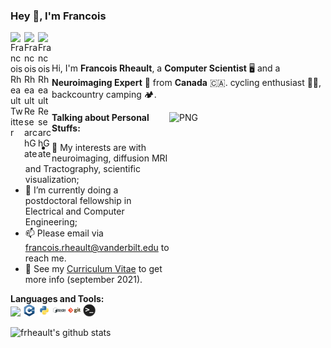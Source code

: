 ### Hey 👋, I'm Francois

<a href="https://twitter.com/home">
  <img align="left" alt="Francois Rheault Twitter" width="22px" src="https://cdn.jsdelivr.net/npm/simple-icons@v3/icons/twitter.svg" />
</a>
<a href="https://www.researchgate.net/profile/Francois-Rheault">
  <img align="left" alt="Francois Rheault ResearchGate" width="22px" src="https://cdn.jsdelivr.net/npm/simple-icons@3.1.0/icons/researchgate.svg" />
</a>
<a href="https://www.researchgate.net/profile/Francois-Rheault">
  <img align="left" alt="Francois Rheault ResearchGate" width="22px" src="https://cdn.jsdelivr.net/npm/simple-icons@3.1.0/icons/googlescholar.svg" />
</a>

<br />
<br />

Hi, I'm **Francois Rheault**, a **Computer Scientist** 🖥️ and a **Neuroimaging Expert** 🧠 from **Canada** 🇨🇦.  cycling enthusiast 🚴‍♂️, backcountry camping 🏕️.

  <img align="right" alt="PNG" src="https://i.ibb.co/7tTTBbN/Francois-Rheault-Ude-S.jpg" width="250" height="250"/>

**Talking about Personal Stuffs:**
- 🤔 My interests are with neuroimaging, diffusion MRI and Tractography, scientific visualization;
- 💼 I’m currently doing a postdoctoral fellowship in Electrical and Computer Engineering;
- 📫 Please email via francois.rheault@vanderbilt.edu to reach me.
- 📝 See my [Curriculum Vitae](https://drive.google.com/file/d/1QMkmDpPJNnzZ7ZfNnn_0uUDFEKIenriq/view?usp=sharing) to get more info (september 2021).


**Languages and Tools:**  
<code><img height="20" src="https://github.com/nextflow-io/trademark/blob/master/nextflow-icon-128x128.png?raw=true"></code>
<code><img height="20" src="https://raw.githubusercontent.com/github/explore/80688e429a7d4ef2fca1e82350fe8e3517d3494d/topics/cpp/cpp.png"></code>
<code><img height="20" src="https://raw.githubusercontent.com/github/explore/80688e429a7d4ef2fca1e82350fe8e3517d3494d/topics/python/python.png"></code>
<code><img height="20" src="https://raw.githubusercontent.com/github/explore/80688e429a7d4ef2fca1e82350fe8e3517d3494d/topics/bash/bash.png"></code>
<code><img height="20" src="https://raw.githubusercontent.com/github/explore/80688e429a7d4ef2fca1e82350fe8e3517d3494d/topics/git/git.png"></code>
<code><img height="20" src="https://raw.githubusercontent.com/github/explore/80688e429a7d4ef2fca1e82350fe8e3517d3494d/topics/terminal/terminal.png"></code>

![frheault's github stats](https://github-readme-stats.vercel.app/api?username=frheault&show_icons=true&hide_border=true)
